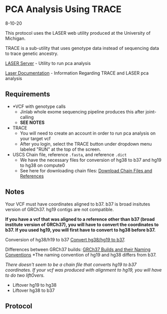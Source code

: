 # PCA Analysis Using TRACE
8-10-20

This protocol uses the LASER web utility produced at the University of Michigan. 

TRACE is a sub-utility that uses genotype data instead of sequencing data to trace genetic ancestry.

[LASER Server](https://laser.sph.umich.edu/index.html#!run/trace%401.03) - Utility to run pca analysis

[Laser Documentation](http://csg.sph.umich.edu/chaolong/LASER/) - Information Regarding TRACE and LASER pca analysis

## Requirements
- *VCF with genotype calls
  - Jinlab whole exome sequencing pipeline produces this after joint-calling
  - **SEE NOTES**
- TRACE
  - You will need to create an account in order to run pca analysis on your target vcf
  - After you login, select the TRACE button under dropdown menu labeled "RUN" at the top of the screen.
- USCS Chain file, reference `.fasta`, and reference `.dict` 
  - We have the necessary files for conversion of hg38 to b37 and hg19 to hg38 on compute0
  - See here for downloading chain files: [Download Chain Files and References](./download_chain_files_and_refs.md)
  
## Notes

Your VCF must have coordinates aligned to b37. b37 is broad insitutes version of GRCh37. hg19 contigs are not compatible.

**If you have a vcf that was aligned to a reference other than b37 (broad institute version of GRCh37), you will have to convert the coordinates to b37. If you used hg19, you will first have to convert to hg38 before b37.**

Conversion of hg38/h19 to b37 [Convert hg38/hg19 to b37](./liftover_hg38_to_b37.md).

Differences between GRCh37 builds: [GRCh37 Builds and their Naming Conventions](https://gatk.broadinstitute.org/hc/en-us/articles/360035890711-GRCh37-hg19-b37-humanG1Kv37-Human-Reference-Discrepancies) *The naming convention of hg19 and hg38 differs from b37.

*There doesn't seem to be a chain file that converts hg19 to b37 coordinates. If your vcf was produced with alignment to hg19, you will have to do two liftOvers.*
  - Liftover hg19 to hg38
  - Liftover hg38 to b37

## Protocol
